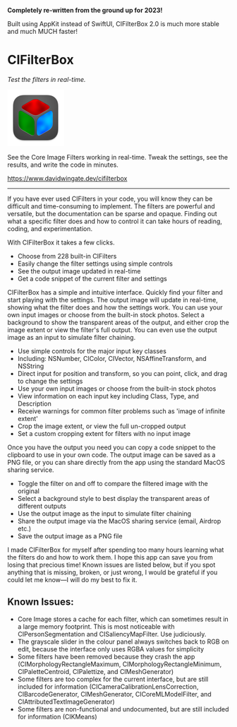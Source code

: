 **Completely re-written from the ground up for 2023!**

Built using AppKit instead of SwiftUI, CIFilterBox 2.0 is much more stable and much MUCH faster!

# CIFilterBox

*Test the filters in real-time.*

![ReadingBar Icon](https://github.com/DavidWingate/CIFilterBox/raw/main/icon_128x128.png)

See the Core Image Filters working in real-time. Tweak the settings, see the results, and write the code in minutes.

https://www.davidwingate.dev/cifilterbox

---

If you have ever used CIFilters in your code, you will know they can be difficult and time-consuming to implement. The filters are powerful and versatile, but the documentation can be sparse and opaque. Finding out what a specific filter does and how to control it can take hours of reading, coding, and experimentation.

With CIFilterBox it takes a few clicks.

- Choose from 228 built-in CIFilters
- Easily change the filter settings using simple controls
- See the output image updated in real-time
- Get a code snippet of the current filter and settings

CIFilterBox has a simple and intuitive interface. Quickly find your filter and start playing with the settings. The output image will update in real-time, showing what the filter does and how the settings work. You can use your own input images or choose from the built-in stock photos. Select a background to show the transparent areas of the output, and either crop the image extent or view the filter's full output. You can even use the output image as an input to simulate filter chaining.

- Use simple controls for the major input key classes
- Including: NSNumber, CIColor, CIVector, NSAffineTransform, and NSString
- Direct input for position and transform, so you can point, click, and drag to change the settings
- Use your own input images or choose from the built-in stock photos
- View information on each input key including Class, Type, and Description
- Receive warnings for common filter problems such as 'image of infinite extent'
- Crop the image extent, or view the full un-cropped output
- Set a custom cropping extent for filters with no input image

Once you have the output you need you can copy a code snippet to the clipboard to use in your own code. The output image can be saved as a PNG file, or you can share directly from the app using the standard MacOS sharing service.

- Toggle the filter on and off to compare the filtered image with the original
- Select a background style to best display the transparent areas of different outputs
- Use the output image as the input to simulate filter chaining
- Share the output image via the MacOS sharing service (email, Airdrop etc.)
- Save the output image as a PNG file

I made CIFilterBox for myself after spending too many hours learning what the filters do and how to work them. I hope this app can save you from losing that precious time! Known issues are listed below, but if you spot anything that is missing, broken, or just wrong, I would be grateful if you could let me know—I will do my best to fix it.

## Known Issues:

- Core Image stores a cache for each filter, which can sometimes result in a large memory footprint. This is most noticeable with CIPersonSegmentation and CISaliencyMapFilter. Use judiciously.
- The grayscale slider in the colour panel always switches back to RGB on edit, because the interface only uses RGBA values for simplicity
- Some filters have been removed because they crash the app (CIMorphologyRectangleMaximum, CIMorphologyRectangleMinimum, CIPaletteCentroid, CIPalettize, and CIMeshGenerator)
- Some filters are too complex for the current interface, but are still included for information (CICameraCalibrationLensCorrection, CIBarcodeGenerator, CIMeshGenerator, CICoreMLModelFilter, and CIAttributedTextImageGenerator)
- Some filters are non-functional and undocumented, but are still included for information (CIKMeans)
